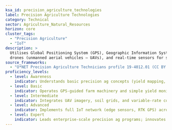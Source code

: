 ```yaml
---
ksa_id: precision_agriculture_technologies
label: Precision Agriculture Technologies
category: Technical
sector: Agriculture_Natural_Resources
horizon: core
cluster_tags:
  - "Precision Agriculture"
  - "IoT"
description: >
  Utilises Global Positioning System (GPS), Geographic Information System (GIS),
  drones (unmanned aerial vehicles – UAVs), and real-time sensors for site-specific crop management and operations at sub-field resolution.; analyzes sensor data (soil moisture, nutrient levels) to optimize irrigation, fertilization, and yields. 
source_frameworks:
  - "O*NET Precision Agriculture Technicians profile 19-4012.01 (CC BY 4.0)"
proficiency_levels:
  - level: Awareness
    indicator: Understands basic precision ag concepts (yield mapping, variable-rate tech) and common agri-sensors.
  - level: Basic
    indicator: Operates GPS-guided farm machinery and simple yield monitors; collects sensor data.
  - level: Intermediate
    indicator: Integrates UAV imagery, soil grids, and variable-rate controllers; produces prescription maps; interprets data dashboards to adjust farming practices..
  - level: Advanced
    indicator: Implements full IoT network (edge sensors, RTK GPS) across farm to implement variable-rate input application; calculates tech ROI and environmental impact to save resources and improves yield.
  - level: Expert
    indicator: Leads enterprise-scale precision ag programs; innovates AI-driven analytics; mentors others in data-driven farming; sets regional best-practice standards for digital agriculture.
---
```

